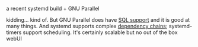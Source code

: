 a recent systemd build + GNU Parallel

kidding... kind of. But GNU Parallel does have [SQL support](https://www.gnu.org/software/parallel/sql.html) and it is good at many things. And systemd supports complex [dependency chains](https://seankhliao.com/blog/12022-03-20-systemd-as-build-system/); systemd-timers support scheduling. It's certainly scalable but no out of the box webUI
